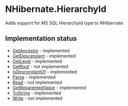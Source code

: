 # NHibernate.HierarchyId

Adds support for MS SQL HierarchyId type to NHibernate

## Implementation status

* [GetAncestor](http://msdn.microsoft.com/library/bb677202.aspx) - implemented
* [GetDescendant](http://msdn.microsoft.com/library/bb677209.aspx) - implemented
* [GetLevel](http://msdn.microsoft.com/library/bb677197.aspx) - implemented
* [GetRoot](http://msdn.microsoft.com/library/bb677194.aspx) - not implemented
* [IsDescendantOf](http://msdn.microsoft.com/library/bb677203.aspx) - implemented
* [Parse](http://msdn.microsoft.com/library/bb677201.aspx) - implemented
* [Read](http://msdn.microsoft.com/library/bb677205.aspx) - not implemented
* [GetReparentedValue](http://msdn.microsoft.com/library/bb677207.aspx) - implemented
* [ToString](http://msdn.microsoft.com/library/bb677195.aspx) - implemented
* [Write](http://msdn.microsoft.com/library/bb677196.aspx) - not implemented

